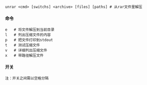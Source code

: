 ```
unrar <cmd> [switchs] <archive> [files] [paths]	# 从rar文件里解压
```

#### 命令

```
e	# 将文件解压到当前目录
l	# 列出压缩文件的内容
p	# 把文件打印到stdout
t	# 测试压缩文件
v	# 详细列出压缩文件
x	# 带路径解压文件
```

#### 开关

```
注：开关之间需以空格分隔
```

